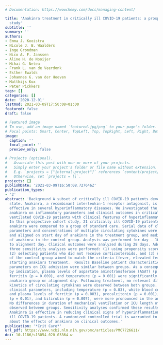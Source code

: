```yaml
---
# Documentation: https://wowchemy.com/docs/managing-content/

title: 'Anakinra treatment in critically ill COVID-19 patients: a prospective cohort
  study'
subtitle: ''
summary: ''
authors:
- Emma J. Kooistra
- Nicole J. B. Waalders
- Inge Grondman
- Nico A. F. Janssen
- Aline H. de Nooijer
- Mihai G. Netea
- Frank L. van de Veerdonk
- Esther Ewalds
- Johannes G. van der Hoeven
- Matthijs Kox
- Peter Pickkers
tags: []
categories: []
date: '2020-12-01'
lastmod: 2021-03-09T17:50:08+01:00
featured: false
draft: false

# Featured image
# To use, add an image named `featured.jpg/png` to your page's folder.
# Focal points: Smart, Center, TopLeft, Top, TopRight, Left, Right, BottomLeft, Bottom, BottomRight.
image:
  caption: ''
  focal_point: ''
  preview_only: false

# Projects (optional).
#   Associate this post with one or more of your projects.
#   Simply enter your project's folder or file name without extension.
#   E.g. `projects = ["internal-project"]` references `content/project/deep-learning/index.md`.
#   Otherwise, set `projects = []`.
projects: []
publishDate: '2021-03-09T16:50:08.727646Z'
publication_types:
- '2'
abstract: 'Background A subset of critically ill COVID-19 patients develop a hyperinflammatory
  state. Anakinra, a recombinant interleukin-1 receptor antagonist, is known to be
  effective in several hyperinflammatory diseases. We investigated the effects of
  anakinra on inflammatory parameters and clinical outcomes in critically ill, mechanically
  ventilated COVID-19 patients with clinical features of hyperinflammation.  Methods
  In this prospective cohort study, 21 critically ill COVID-19 patients treated with
  anakinra were compared to a group of standard care. Serial data of clinical inflammatory
  parameters and concentrations of multiple circulating cytokines were determined
  and aligned on start day of anakinra in the treatment group, and median start day
  of anakinra in the control group. Analysis was performed for day − 10 to + 10 relative
  to alignment day. Clinical outcomes were analyzed during 28 days. Additionally,
  three sensitivity analyses were performed: (1) using propensity score-matched groups,
  (2) selecting patients who did not receive corticosteroids, and (3) using a subset
  of the control group aimed to match the criteria (fever, elevated ferritin) for
  starting anakinra treatment.  Results Baseline patient characteristics and clinical
  parameters on ICU admission were similar between groups. As a consequence of bias
  by indication, plasma levels of aspartate aminotransferase (ASAT) (p = 0.0002),
  ferritin (p = 0.009), and temperature (p = 0.001) were significantly higher in the
  anakinra group on alignment day. Following treatment, no relevant differences in
  kinetics of circulating cytokines were observed between both groups. Decreases of
  clinical parameters, including temperature (p = 0.03), white blood cell counts (p = 0.02),
  and plasma levels of ferritin (p = 0.003), procalcitonin (p = 0.001), creatinine
  (p = 0.01), and bilirubin (p = 0.007), were more pronounced in the anakinra group.
  No differences in duration of mechanical ventilation or ICU length of stay were
  observed between groups. Sensitivity analyses confirmed these results.  Conclusions
  Anakinra is effective in reducing clinical signs of hyperinflammation in critically
  ill COVID-19 patients. A randomized controlled trial is warranted to draw conclusion
  about the effects of anakinra on clinical outcomes.'
publication: '*Crit Care*'
url_pdf: https://www.ncbi.nlm.nih.gov/pmc/articles/PMC7726611/
doi: 10.1186/s13054-020-03364-w
---
```

